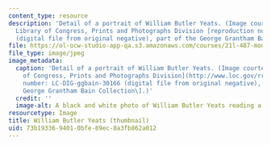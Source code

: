```yaml
---
content_type: resource
description: 'Detail of a portrait of William Butler Yeats. (Image courtesy of the
  Library of Congress, Prints and Photographs Division [reproduction number: LC-DIG-ggbain-30166
  (digital file from original negative), part of the George Grantham Bain Collection].)'
file: https://ol-ocw-studio-app-qa.s3.amazonaws.com/courses/21l-487-modern-poetry-spring-2002/73b1933694010bfe89ec8a3fb862a012_21l-487s02-th.jpg
file_type: image/jpeg
image_metadata:
  caption: 'Detail of a portrait of William Butler Yeats. (Image courtesy of the [Library
    of Congress, Prints and Photographs Division](http://www.loc.gov/rr/print/) \[reproduction
    number: LC-DIG-ggbain-30166 (digital file from original negative), part of the
    George Grantham Bain Collection\].)'
  credit: ''
  image-alt: A black and white photo of William Butler Yeats reading a book.
resourcetype: Image
title: William Butler Yeats (thumbnail)
uid: 73b19336-9401-0bfe-89ec-8a3fb862a012
---
```

